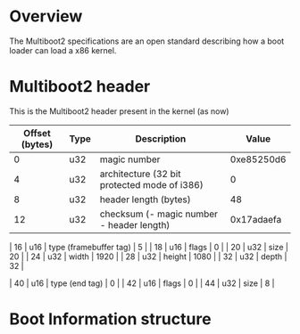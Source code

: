 # Overview
The Multiboot2 specifications are an open standard describing how a boot loader can load a x86 kernel.

# Multiboot2 header
This is the Multiboot2 header present in the kernel (as now)

| Offset (bytes)    | Type | Description                                   | Value         |
| ----------------- | ---- | --------------------------------------------- | ------------- |
| 0                 | u32  | magic number                                  | 0xe85250d6    |
| 4                 | u32  | architecture  (32 bit protected mode of i386) | 0             |
| 8                 | u32  | header length (bytes)                         | 48            |
| 12                | u32  | checksum (- magic number - header length)     | 0x17adaefa    |

| 16                | u16  | type (framebuffer tag)                        | 5             |
| 18                | u16  | flags                                         | 0             |
| 20                | u32  | size                                          | 20            |
| 24                | u32  | width                                         | 1920          |
| 28                | u32  | height                                        | 1080          |
| 32                | u32  | depth                                         | 32            |

| 40                | u16  | type (end tag)                                | 0             |
| 42                | u16  | flags                                         | 0             |
| 44                | u32  | size                                          | 8             |

# Boot Information structure